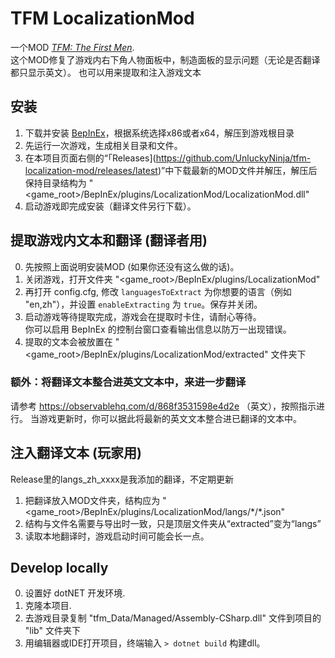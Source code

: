 # TFM LocalizationMod
一个MOD [*TFM: The First Men*](https://store.steampowered.com/app/700820/).  
这个MOD修复了游戏内右下角人物面板中，制造面板的显示问题（无论是否翻译都只显示英文）。
也可以用来提取和注入游戏文本

## 安装
1. 下载并安装 [BepInEx](https://github.com/BepInEx/BepInEx/releases/latest)，根据系统选择x86或者x64，解压到游戏根目录
2. 先运行一次游戏，生成相关目录和文件。
3. 在本项目页面右侧的“「Releases](https://github.com/UnluckyNinja/tfm-localization-mod/releases/latest)”中下载最新的MOD文件并解压，解压后保持目录结构为 "<game_root>/BepInEx/plugins/LocalizationMod/LocalizationMod.dll"
4. 启动游戏即完成安装（翻译文件另行下载）。

## 提取游戏内文本和翻译 (翻译者用)
0. 先按照上面说明安装MOD (如果你还没有这么做的话)。
1. 关闭游戏，打开文件夹 "<game_root>/BepInEx/plugins/LocalizationMod"
2. 再打开 config.cfg, 修改 `languagesToExtract` 为你想要的语言（例如 "en,zh"），并设置 `enableExtracting` 为 `true`。保存并关闭。
3. 启动游戏等待提取完成，游戏会在提取时卡住，请耐心等待。  
  你可以启用 BepInEx 的控制台窗口查看输出信息以防万一出现错误。
4. 提取的文本会被放置在 "<game_root>/BepInEx/plugins/LocalizationMod/extracted" 文件夹下

### 额外：将翻译文本整合进英文文本中，来进一步翻译
请参考 https://observablehq.com/d/868f3531598e4d2e （英文），按照指示进行。
当游戏更新时，你可以据此将最新的英文文本整合进已翻译的文本中。

## 注入翻译文本 (玩家用)
Release里的langs_zh_xxxx是我添加的翻译，不定期更新
1. 把翻译放入MOD文件夹，结构应为 "<game_root>/BepInEx/plugins/LocalizationMod/langs/\*/\*.json" 
2. 结构与文件名需要与导出时一致，只是顶层文件夹从“extracted”变为“langs”
3. 读取本地翻译时，游戏启动时间可能会长一点。


## Develop locally
0. 设置好 dotNET 开发环境.
1. 克隆本项目.
2. 去游戏目录复制 "tfm_Data/Managed/Assembly-CSharp.dll" 文件到项目的 "lib" 文件夹下
3. 用编辑器或IDE打开项目，终端输入 `> dotnet build` 构建dll。